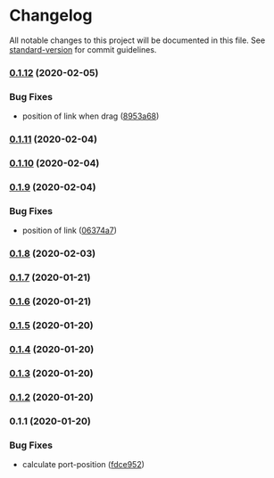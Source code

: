 # Changelog

All notable changes to this project will be documented in this file. See [standard-version](https://github.com/conventional-changelog/standard-version) for commit guidelines.

### [0.1.12](https://github.com/JuzSer/vue-flowchart/compare/v0.1.11...v0.1.12) (2020-02-05)


### Bug Fixes

* position of link when drag ([8953a68](https://github.com/JuzSer/vue-flowchart/commit/8953a688bc83c02de0e6a1e74c3280c414118b2b))

### [0.1.11](https://github.com/JuzSer/vue-flowchart/compare/v0.1.10...v0.1.11) (2020-02-04)

### [0.1.10](https://github.com/JuzSer/vue-flowchart/compare/v0.1.9...v0.1.10) (2020-02-04)

### [0.1.9](https://github.com/JuzSer/vue-flowchart/compare/v0.1.8...v0.1.9) (2020-02-04)


### Bug Fixes

* position of link ([06374a7](https://github.com/JuzSer/vue-flowchart/commit/06374a7d9e923faa2c19168e12c6e72b3f3b5f40))

### [0.1.8](https://github.com/JuzSer/vue-flowchart/compare/v0.1.3...v0.1.8) (2020-02-03)

### [0.1.7](https://github.com/JuzSer/vue-flowchart/compare/v0.1.6...v0.1.7) (2020-01-21)

### [0.1.6](https://github.com/JuzSer/vue-flowchart/compare/v0.1.5...v0.1.6) (2020-01-21)

### [0.1.5](https://github.com/JuzSer/vue-flowchart/compare/v0.1.4...v0.1.5) (2020-01-20)

### [0.1.4](https://github.com/JuzSer/vue-flowchart/compare/v0.1.3...v0.1.4) (2020-01-20)

### [0.1.3](https://github.com/JuzSer/vue-flowchart/compare/v0.1.2...v0.1.3) (2020-01-20)

### [0.1.2](https://github.com/JuzSer/vue-flowchart/compare/v0.1.1...v0.1.2) (2020-01-20)

### 0.1.1 (2020-01-20)


### Bug Fixes

* calculate port-position ([fdce952](https://github.com/JuzSer/vue-flowchart/commit/fdce952e4f33dec9bd136eeafd164a88f9e4c78b))
